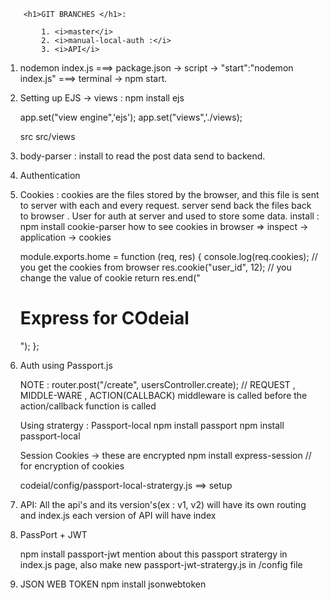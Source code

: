         <h1>GIT BRANCHES </h1>:

            1. <i>master</i>
            2. <i>manual-local-auth :</i>
            3. <i>API</i>

1.  nodemon index.js ===> package.json -> script -> "start":"nodemon index.js" ===> terminal ->
    npm start.

2.  Setting up EJS -> views
    : npm install ejs

    app.set("view engine",'ejs');
    app.set("views",'./views);

    src
    src/views

3.  body-parser : install to read the post data send to backend.
4.  Authentication
5.  Cookies : cookies are the files stored by the browser, and this file is sent to server with each
    and every request. server send back the files back to browser . User for auth at server and used
    to store some data.
    install : npm install cookie-parser
    how to see cookies in browser => inspect -> application -> cookies

    module.exports.home = function (req, res) {
    console.log(req.cookies); // you get the cookies from browser
    res.cookie("user_id", 12); // you change the value of cookie
    return res.end("<h1>Express for COdeial</h1>");
    };

6.  Auth using Passport.js

    NOTE :
    router.post("/create", usersController.create); // REQUEST , MIDDLE-WARE , ACTION(CALLBACK)
    middleware is called before the action/callback function is called

    Using stratergy : Passport-local
    npm install passport
    npm install passport-local

    Session Cookies -> these are encrypted
    npm install express-session // for encryption of cookies

    codeial/config/passport-local-stratergy.js ==> setup

7.  API:
    All the api's and its version's(ex : v1, v2) will have its own routing and index.js
    each version of API will have index

8.  PassPort + JWT

    npm install passport-jwt
    mention about this passport stratergy in index.js page, also make new passport-jwt-stratergy.js in
    /config file

9.  JSON WEB TOKEN
    npm install jsonwebtoken
